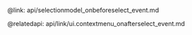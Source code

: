 @link: api/selectionmodel_onbeforeselect_event.md

@relatedapi:
	api/link/ui.contextmenu_onafterselect_event.md